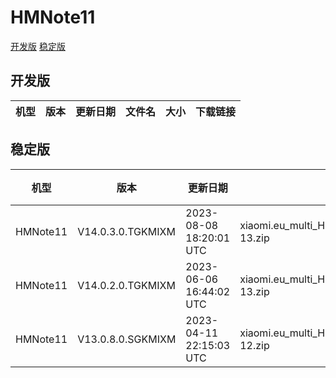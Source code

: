 # HMNote11
[开发版](#开发版)  [稳定版](#稳定版)
## 开发版
| 机型 | 版本 | 更新日期 | 文件名 | 大小 | 下载链接 |
| ---- | ---- | ---- | ---- | ---- | ---- |
## 稳定版
| 机型 | 版本 | 更新日期 | 文件名 | 大小 | 下载链接 |
| ---- | ---- | ---- | ---- | ---- | ---- |
| HMNote11 | V14.0.3.0.TGKMIXM | 2023-08-08 18:20:01 UTC | xiaomi.eu_multi_HMNote11_V14.0.3.0.TGKMIXM_v14-13.zip | 4.0 GB | [SourceForge](https://sourceforge.net/projects/xiaomi-eu-multilang-miui-roms/files/xiaomi.eu/MIUI-STABLE-RELEASES/MIUIv14/xiaomi.eu_multi_HMNote11_V14.0.3.0.TGKMIXM_v14-13.zip/download) |
| HMNote11 | V14.0.2.0.TGKMIXM | 2023-06-06 16:44:02 UTC | xiaomi.eu_multi_HMNote11_V14.0.2.0.TGKMIXM_v14-13.zip | 4.0 GB | [SourceForge](https://sourceforge.net/projects/xiaomi-eu-multilang-miui-roms/files/xiaomi.eu/MIUI-STABLE-RELEASES/MIUIv14/xiaomi.eu_multi_HMNote11_V14.0.2.0.TGKMIXM_v14-13.zip/download) |
| HMNote11 | V13.0.8.0.SGKMIXM | 2023-04-11 22:15:03 UTC | xiaomi.eu_multi_HMNote11_V13.0.8.0.SGKMIXM_v13-12.zip | 3.7 GB | [SourceForge](https://sourceforge.net/projects/xiaomi-eu-multilang-miui-roms/files/xiaomi.eu/MIUI-STABLE-RELEASES/MIUIv13/xiaomi.eu_multi_HMNote11_V13.0.8.0.SGKMIXM_v13-12.zip/download) |
